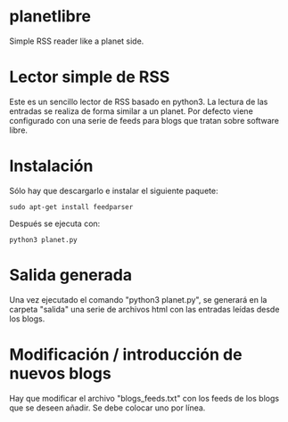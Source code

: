 # planetlibre
Simple RSS reader like a planet side.

# Lector simple de RSS

Este es un sencillo lector de RSS basado en python3. La lectura de las entradas se realiza de forma similar a un planet. Por defecto viene configurado con una serie de feeds para blogs que tratan sobre software libre.

# Instalación

Sólo hay que descargarlo e instalar el siguiente paquete:

    sudo apt-get install feedparser

Después se ejecuta con:

    python3 planet.py

# Salida generada

Una vez ejecutado el comando "python3 planet.py", se generará en la carpeta "salida" una serie de archivos html con las entradas leídas desde los blogs.

# Modificación / introducción de nuevos blogs

Hay que modificar el archivo "blogs_feeds.txt" con los feeds de los blogs que se deseen añadir. Se debe colocar uno por línea.